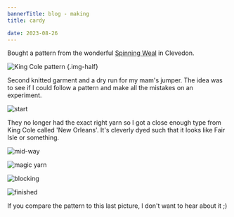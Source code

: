 ```yaml
---
bannerTitle: blog - making
title: cardy

date: 2023-08-26
---
```


Bought a pattern from the wonderful [Spinning Weal](https://spinningweal.co.uk/) in Clevedon.

![King Cole pattern](https://www.kingcole.com/wp-content/uploads/2021/09/5808bc-500x706.jpg)
{.img-half}

Second knitted garment and a dry run for my mam's jumper. The idea was to see
if I could follow a pattern and make all the mistakes on an experiment.

![start](/images/stuff/cardy-start.jpg)

They no longer had the exact right yarn so I got a close enough type from King
Cole called 'New Orleans'. It's cleverly dyed such that it looks like Fair Isle
or something.

![mid-way](/images/stuff/cardy-mid-way.jpg)

![magic yarn](/images/stuff/cardy-magic-yarn.jpg)

![blocking](/images/stuff/cardy-blocking.jpg)

![finished](/images/stuff/cardy.jpg)

If you compare the pattern to this last picture, I don't want to hear about it ;)
